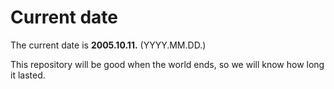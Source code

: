 # Current date

The current date is **2005.10.11.** (YYYY.MM.DD.)

This repository will be good when the world ends, so we will know how long it lasted.